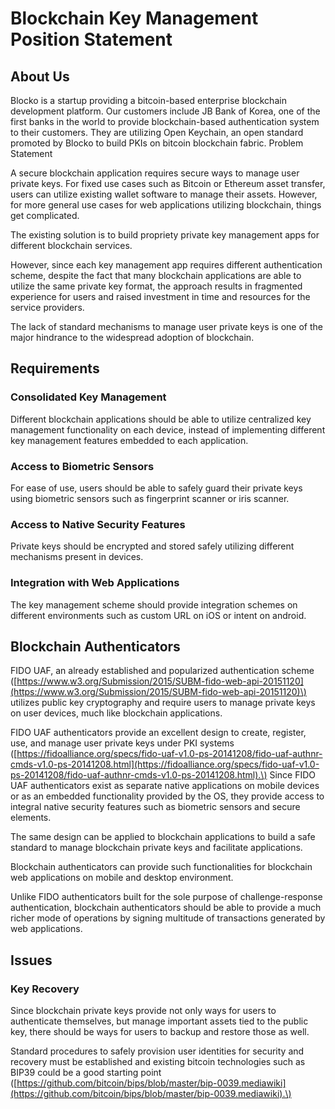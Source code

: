 # Blockchain Key Management Position Statement

## About Us

Blocko is a startup providing a bitcoin-based enterprise blockchain development platform. Our customers include JB Bank of Korea, one of the first banks in the world to provide blockchain-based authentication system to their customers. They are utilizing Open Keychain, an open standard promoted by Blocko to build PKIs on bitcoin blockchain fabric. Problem Statement

A secure blockchain application requires secure ways to manage user private keys. For fixed use cases such as Bitcoin or Ethereum asset transfer, users can utilize existing wallet software to manage their assets. However, for more general use cases for web applications utilizing blockchain, things get complicated.

The existing solution is to build propriety private key management apps for different blockchain services.

However, since each key management app requires different authentication scheme, despite the fact that many blockchain applications are able to utilize the same private key format, the approach results in fragmented experience for users and raised investment in time and resources for the service providers.

The lack of standard mechanisms to manage user private keys is one of the major hindrance to the widespread adoption of blockchain.

## Requirements

### Consolidated Key Management

Different blockchain applications should be able to utilize centralized key management functionality on each device, instead of implementing different key management features embedded to each application.

### Access to Biometric Sensors

For ease of use, users should be able to safely guard their private keys using biometric sensors such as fingerprint scanner or iris scanner.

### Access to Native Security Features

Private keys should be encrypted and stored safely utilizing different mechanisms present in devices.

### Integration with Web Applications

The key management scheme should provide integration schemes on different environments such as custom URL on iOS or intent on android.

## Blockchain Authenticators

FIDO UAF, an already established and popularized authentication scheme \([https://www.w3.org/Submission/2015/SUBM-fido-web-api-20151120](https://www.w3.org/Submission/2015/SUBM-fido-web-api-20151120)\) utilizes public key cryptography and require users to manage private keys on user devices, much like blockchain applications.

FIDO UAF authenticators provide an excellent design to create, register, use, and manage user private keys under PKI systems \([https://fidoalliance.org/specs/fido-uaf-v1.0-ps-20141208/fido-uaf-authnr-cmds-v1.0-ps-20141208.html](https://fidoalliance.org/specs/fido-uaf-v1.0-ps-20141208/fido-uaf-authnr-cmds-v1.0-ps-20141208.html).\) Since FIDO UAF authenticators exist as separate native applications on mobile devices or as an embedded functionality provided by the OS, they provide access to integral native security features such as biometric sensors and secure elements.

The same design can be applied to blockchain applications to build a safe standard to manage blockchain private keys and facilitate applications.

Blockchain authenticators can provide such functionalities for blockchain web applications on mobile and desktop environment.

Unlike FIDO authenticators built for the sole purpose of challenge-response authentication, blockchain authenticators should be able to provide a much richer mode of operations by signing multitude of transactions generated by web applications.

## Issues

### Key Recovery

Since blockchain private keys provide not only ways for users to authenticate themselves, but manage important assets tied to the public key, there should be ways for users to backup and restore those as well.

Standard procedures to safely provision user identities for security and recovery must be established and existing bitcoin technologies such as BIP39 could be a good starting point \([https://github.com/bitcoin/bips/blob/master/bip-0039.mediawiki](https://github.com/bitcoin/bips/blob/master/bip-0039.mediawiki).\)

